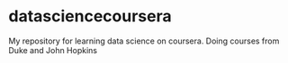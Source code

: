 # datasciencecoursera
My repository for learning data science on coursera. Doing courses from Duke and John Hopkins
